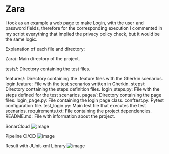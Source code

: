 # Zara
I took as an example a web page to make Login, with the user and password fields, therefore for the corresponding execution I commented in my script everything that implied the privacy policy check, but it would be the same logic.

Explanation of each file and directory:

Zara/: Main directory of the project.

  tests/: Directory containing the test files.
  
  features/: Directory containing the .feature files with the Gherkin scenarios.
    login.feature: File with the test scenarios written in Gherkin.
  steps/: Directory containing the steps definition files.
    login_steps.py: File with the steps defined for the test scenarios.
  pages/: Directory containing the page files.
    login_page.py: File containing the login page class.
  conftest.py: Pytest configuration file.
  test_login.py: Main test file that executes the test scenarios.
  requirements.txt: File containing the project dependencies.
README.md: File with information about the project.


SonarCloud
![image](https://github.com/Andrespiedrahita98/Zara/assets/124696572/3c1962ef-e8fd-47e5-ad4b-7da5308eada1)

Pipeline CI/CD
![image](https://github.com/Andrespiedrahita98/Zara/assets/124696572/0bddaf15-071b-4923-82a8-346faaae4d9e)

Result with JUnit-xml Library
![image](https://github.com/Andrespiedrahita98/Zara/assets/124696572/07e66af2-7cd5-4a25-8d9e-a95f86777559)

